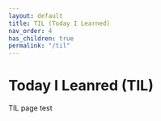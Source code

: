 ```yaml
---
layout: default
title: TIL (Today I Learned)
nav_order: 4
has_children: true
permalink: "/til"
---
```


# Today I Leanred (TIL)

TIL page test
